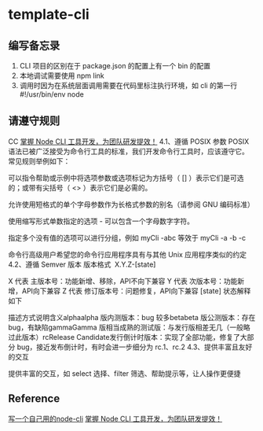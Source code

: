 # template-cli

## 编写备忘录

1. CLI 项目的区别在于 package.json 的配置上有一个 bin 的配置
2. 本地调试需要使用 npm link
3. 调用时因为在系统层面调用需要在代码里标注执行环境，如 cli 的第一行 #!/usr/bin/env node

## 请遵守规则
CC [掌握 Node CLI 工具开发，为团队研发提效！](https://juejin.cn/post/7178666619135066170)
4.1、遵循 POSIX 参数
POSIX 语法已被广泛接受为命令行工具的标准，我们开发命令行工具时，应该遵守它。 常见规则举例如下：

可以指令帮助或示例中将选项参数或选项标记为方括号（ [] ）表示它们是可选的；或带有尖括号（ <> ）表示它们是必需的。

允许使用短格式的单个字母参数作为长格式参数的别名（请参阅 GNU 编码标准）

使用缩写形式单数指定的选项 - 可以包含一个字母数字字符。

指定多个没有值的选项可以进行分组，例如 myCli -abc 等效于 myCli -a -b -c

命令行高级用户希望您的命令行应用程序具有与其他 Unix 应用程序类似的约定
4.2、遵循 Semver 版本
版本格式  X.Y.Z-[state]

X 代表 主版本号：功能新增、移除，API不向下兼容
Y 代表 次版本号：功能新增，API向下兼容
Z 代表 修订版本号：问题修复，API向下兼容
[state] 状态解释如下

描述方式说明含义alphaalpha 版内测版本：bug 较多betabeta 版公测版本：存在bug，有缺陷gammaGamma 版相当成熟的测试版：与发行版相差无几（一般略过此版本）rcRelease Candidate发行倒计时版本：实现了全部功能，修复了大部分 bug，接近发布倒计时，有时会进一步细分为 rc.1、rc.2
4.3、提供丰富且友好的交互

提供丰富的交互，如 select 选择、filter 筛选、帮助提示等，让人操作更便捷

## Reference
[写一个自己用的node-cli](https://zhuanlan.zhihu.com/p/641363011)
[掌握 Node CLI 工具开发，为团队研发提效！](https://juejin.cn/post/7178666619135066170)